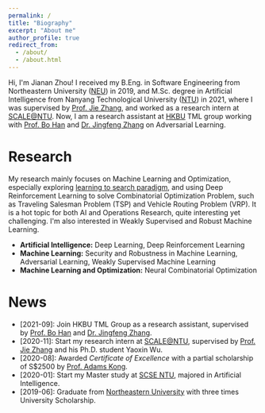 ```yaml
---
permalink: /
title: "Biography"
excerpt: "About me"
author_profile: true
redirect_from: 
  - /about/
  - /about.html
---
```


Hi, I'm Jianan Zhou! I received my B.Eng. in Software Engineering from Northeastern University ([NEU](http://english.neu.edu.cn)) in 2019, and M.Sc. degree in Artificial Intelligence from Nanyang Technological University ([NTU](https://www.ntu.edu.sg)) in 2021, where I was supervised by [Prof. Jie Zhang](https://personal.ntu.edu.sg/zhangj/), and worked as a research intern at [SCALE@NTU](https://www.ntu.edu.sg/scale). Now, I am a research assistant at [HKBU](http://www.comp.hkbu.edu.hk/) TML group working with [Prof. Bo Han](https://bhanml.github.io/) and [Dr. Jingfeng Zhang](https://zjfheart.github.io) on Adversarial Learning.

Research
======
My research mainly focuses on Machine Learning and Optimization, especially exploring [learning to search paradigm](https://arxiv.org/pdf/1811.06128.pdf), and using Deep Reinforcement Learning to solve Combinatorial Optimization Problem, such as Traveling Salesman Problem (TSP) and Vehicle Routing Problem (VRP). It is a hot topic for both AI and Operations Research, quite interesting yet challenging. I'm also interested in Weakly Supervised and Robust Machine Learning.

- **Artificial Intelligence:** Deep Learning, Deep Reinforcement Learning
- **Machine Learning:** Security and Robustness in Machine Learning, Adversarial Learning, Weakly Supervised Machine Learning
- **Machine Learning and Optimization:** Neural Combinatorial Optimization

News
======

- \[2021-09]: Join HKBU TML Group as a research assistant, supervised by [Prof. Bo Han](https://bhanml.github.io/) and [Dr. Jingfeng Zhang](https://zjfheart.github.io). 
- \[2020-11]: Start my research intern at [SCALE@NTU](https://www.ntu.edu.sg/scale), supervised by [Prof. Jie Zhang](https://personal.ntu.edu.sg/zhangj/) and his Ph.D. student Yaoxin Wu.
- \[2020-08]: Awarded *Certificate of Excellence* with a partial scholarship of S$2500 by [Prof. Adams Kong](https://personal.ntu.edu.sg/AdamsKong/).
- \[2020-01]: Start my Master study at [SCSE NTU](https://www.ntu.edu.sg/scse), majored in Artificial Intelligence.
- \[2019-06]: Graduate from [Northeastern University](http://english.neu.edu.cn) with three times University Scholarship.

<script type='text/javascript' id='clustrmaps' src='//cdn.clustrmaps.com/map_v2.js?cl=0e1633&w=a&t=tt&d=FoksnRn7TGvAb2s0FiP9G1EDQcPfF_pvdm4EdiVzTZA&co=0b4975&cmo=3acc3a&cmn=ff5353&ct=cdd4d9'></script>